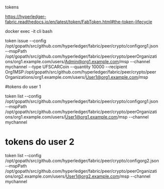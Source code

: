 tokens

https://hyperledger-fabric.readthedocs.io/en/latest/token/FabToken.html#the-token-lifecycle



docker exec -it cli bash


token issue --config /opt/gopath/src/github.com/hyperledger/fabric/peer/crypto/configorg1.json --mspPath /opt/gopath/src/github.com/hyperledger/fabric/peer/crypto/peerOrganizations/org1.example.com/users/Admin@org1.example.com/msp --channel mychannel --type UFSCARCoin --quantity 10000 --recipient Org1MSP:/opt/gopath/src/github.com/hyperledger/fabric/peer/crypto/peerOrganizations/org1.example.com/users/User1@org1.example.com/msp

#tokens do user 1

token list --config /opt/gopath/src/github.com/hyperledger/fabric/peer/crypto/configorg1.json --mspPath /opt/gopath/src/github.com/hyperledger/fabric/peer/crypto/peerOrganizations/org1.example.com/users/User1@org1.example.com/msp --channel mychannel


# tokens do user 2

token list --config /opt/gopath/src/github.com/hyperledger/fabric/peer/crypto/configorg2.json --mspPath /opt/gopath/src/github.com/hyperledger/fabric/peer/crypto/peerOrganizations/org2.example.com/users/User1@org2.example.com/msp --channel mychannel


